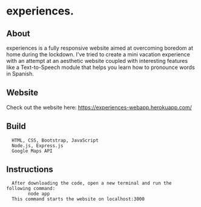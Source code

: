 # experiences. #
## About ##
experiences is a fully responsive website aimed at overcoming boredom at home during the lockdown. I've tried to create a mini vacation experience with an attempt at an aesthetic website coupled with interesting features like a Text-to-Speech module that helps you learn how to pronounce words in Spanish.

## Website ##
Check out the website here:
	https://experiences-webapp.herokuapp.com/

## Build ##
	  HTML, CSS, Bootstrap, JavaScript
	  Node.js, Express.js
	  Google Maps API

## Instructions ##
	  After downloading the code, open a new terminal and run the following command:
	    	node app
	  This command starts the website on localhost:3000

